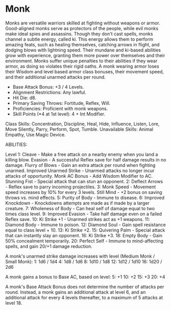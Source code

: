 # Monk

Monks are versatile warriors skilled at fighting without weapons or armor. Good-aligned monks serve as protectors of the people, while evil monks make ideal spies and assassins. Though they don't cast spells, monks channel a subtle energy, called ki. This energy allows them to perform amazing feats, such as healing themselves, catching arrows in flight, and dodging blows with lightning speed. Their mundane and ki-based abilities grow with experience, granting them more power over themselves and their environment. Monks suffer unique penalties to their abilities if they wear armor, as doing so violates their rigid oaths. A monk wearing armor loses their Wisdom and level based armor class bonuses, their movement speed, and their additional unarmed attacks per round.

- Base Attack Bonus: +3 / 4 Levels.
- Alignment Restrictions: Any lawful.
- Hit Die: d8.
- Primary Saving Throws: Fortitude, Reflex, Will.
- Proficiencies: Proficient with monk weapons.
- Skill Points (*4 at 1st level): 4 + Int Modifier.

Class Skills: Concentration, Discipline, Heal, Hide, Influence, Listen, Lore, Move Silently, Parry, Perform, Spot, Tumble.
Unavailable Skills: Animal Empathy, Use Magic Device.

ABILITIES:

Level
1: Cleave - Make a free attack on a nearby enemy when you land a killing blow.
  Evasion - A successful Reflex save for half damage results in no damage.
  Flurry of Blows - Gain an extra attack per round when fighting unarmed.
  Improved Unarmed Strike - Unarmed attacks no longer incur attacks of opportunity.
  Monk AC Bonus - Add Wisdom Modifier to AC.
  Stunning Fist - Special attack that can stun an opponent.
2: Deflect Arrows - Reflex save to parry incoming projectiles.
3: Monk Speed - Movement speed increases by 10% for every 3 levels.
  Still Mind - +2 bonus on saving throws vs. mind effects.
5: Purity of Body - Immune to disease.
6: Improved Knockdown - Knockdowns attempts are made as if made by a larger creature.
7: Wholeness of Body - Can heal self of damage equal to two times class level.
9: Improved Evasion - Take half damage even on a failed Reflex save.
10: Ki Strike +1 - Unarmed strikes act as +1 weapons.
11: Diamond Body - Immune to poison.
12: Diamond Soul - Gain spell resistance equal to class level + 10.
13: Ki Strike +2.
15: Quivering Palm - Special attack that can instantly slay an opponent.
16: Ki Strike +3.
18: Empty Body - Gain 50% concealment temporarily.
20: Perfect Self - Immune to mind-affecting spells, and gain 20/+1 damage reduction.

A monk's unarmed strike damage increases with level (Medium Monk / Small Monk):
1: 1d6 / 1d4
4: 1d8 / 1d6
8: 1d10 / 1d8
12: 1d12 / 1d10
16: 1d20 / 2d6

A monk gains a bonus to Base AC, based on level:
5: +1
10: +2
15: +3
20: +4

A monk's Base Attack Bonus does not determine the number of attacks per round. Instead, a monk gains an additional attack at level 6, and an additional attack for every 4 levels thereafter, to a maximum of 5 attacks at level 18.
